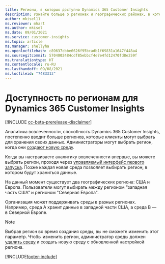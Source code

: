 ```yaml
---
title: Регионы, в которых доступно Dynamics 365 Customer Insights
description: Узнайте больше о регионах и географических районах, в которых развертывается служба.
author: mkisel11
ms.reviewer: mhart
ms.author: mkisel
ms.date: 09/01/2021
ms.service: customer-insights
ms.topic: article
ms.manager: shellyha
ms.openlocfilehash: c89637cbbe6626f95bcadb1f69831a1647f448a4
ms.sourcegitcommit: 5704002484cdf85ebbcf4e7e4fd12470fd8e259f
ms.translationtype: HT
ms.contentlocale: ru-RU
ms.lasthandoff: 09/08/2021
ms.locfileid: "7483313"
---
```

# <a name="regional-availability-for-dynamics-365-customer-insights"></a>Доступность по регионам для Dynamics 365 Customer Insights

[!INCLUDE [cc-beta-prerelease-disclaimer](includes/cc-beta-prerelease-disclaimer.md)]

Аналитика вовлеченности, способность Dynamics 365 Customer Insights, постепенно вводит больше регионов, которые клиенты могут выбрать для хранения своих данных. Администраторы могут выбрать регион, когда они [создают новую среду](manage-environments-workspaces.md#create-an-environment). 

Когда вы настраиваете аналитику вовлеченности впервые, вы можете выбрать регион, проходя через [управляемый интерфейс первого запуска](quickstart.md). Позже каждая новая среда позволяет выбирать регион, в котором будут храниться данные.

На данный момент существует два географических региона: США и Европа. Пользователи могут выбирать между регионом "западная часть США" и регионом "Северная Европа".

Организация может поддерживать среды в разных регионах. Например, среда A хранит данные в западной части США, а среда B — в Северной Европе.

> [!NOTE]
> Выбрав регион во время создания среды, вы не сможете изменить этот параметр. Чтобы изменить регион, администратор среды должен [удалить среду](manage-environments-workspaces.md#delete-an-environment) и создать новую среду с обновленной настройкой региона.


[!INCLUDE[footer-include](../includes/footer-banner.md)]
